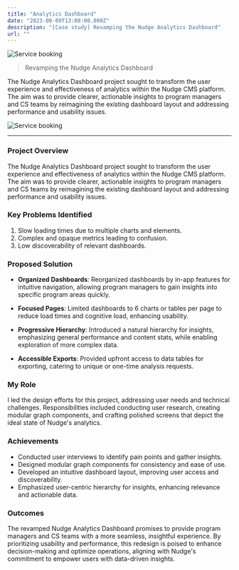 ```yaml
---
title: "Analytics Dashboard"
date: "2023-08-09T13:08:00.000Z"
description: "[Case study] Revamping the Nudge Analytics Dashboard"
url: ""
---
```

![Service booking](ServiceBookingCover.png)

> Revamping the Nudge Analytics Dashboard

The Nudge Analytics Dashboard project sought to transform the user experience and effectiveness of analytics within the Nudge CMS platform. The aim was to provide clearer, actionable insights to program managers and CS teams by reimagining the existing dashboard layout and addressing performance and usability issues.

![Service booking](ServiceBooking1.png)

---

### Project Overview
The Nudge Analytics Dashboard project sought to transform the user experience and effectiveness of analytics within the Nudge CMS platform. The aim was to provide clearer, actionable insights to program managers and CS teams by reimagining the existing dashboard layout and addressing performance and usability issues.

### Key Problems Identified
1. Slow loading times due to multiple charts and elements.
2. Complex and opaque metrics leading to confusion.
3. Low discoverability of relevant dashboards.

### Proposed Solution
- **Organized Dashboards**: Reorganized dashboards by in-app features for intuitive navigation, allowing program managers to gain insights into specific program areas quickly.

- **Focused Pages**: Limited dashboards to 6 charts or tables per page to reduce load times and cognitive load, enhancing usability.

- **Progressive Hierarchy**: Introduced a natural hierarchy for insights, emphasizing general performance and content stats, while enabling exploration of more complex data.

- **Accessible Exports**: Provided upfront access to data tables for exporting, catering to unique or one-time analysis requests.

### My Role
I led the design efforts for this project, addressing user needs and technical challenges. Responsibilities included conducting user research, creating modular graph components, and crafting polished screens that depict the ideal state of Nudge's analytics.

### Achievements
- Conducted user interviews to identify pain points and gather insights.
- Designed modular graph components for consistency and ease of use.
- Developed an intuitive dashboard layout, improving user access and discoverability.
- Emphasized user-centric hierarchy for insights, enhancing relevance and actionable data.

### Outcomes
The revamped Nudge Analytics Dashboard promises to provide program managers and CS teams with a more seamless, insightful experience. By prioritizing usability and performance, this redesign is poised to enhance decision-making and optimize operations, aligning with Nudge's commitment to empower users with data-driven insights.